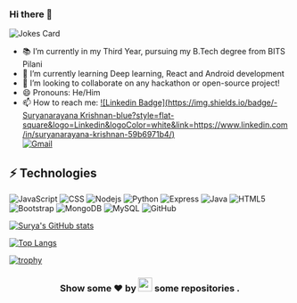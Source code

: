 ### Hi there 👋

<!--
**SuryanarayanaKrishnan/SuryanarayanaKrishnan** is a ✨ _special_ ✨ repository because its `README.md` (this file) appears on your GitHub profile.

Here are some ideas to get you started:

- 🔭 I’m currently working on ...
- 🌱 I’m currently learning ...
- 👯 I’m looking to collaborate on ...
- 🤔 I’m looking for help with ...
- 💬 Ask me about ...
- 📫 How to reach me: ...
- 😄 Pronouns: ...
- ⚡ Fun fact: ...
-->
![Jokes Card](https://readme-jokes.vercel.app/api)
- 📚 I’m currently in my Third Year, pursuing my B.Tech degree from BITS Pilani
- 🌱 I’m currently learning Deep learning, React and Android development
- 👯 I’m looking to collaborate on any hackathon or open-source project!
- 😄 Pronouns: He/Him
- 📫 How to reach me: [![Linkedin Badge](https://img.shields.io/badge/-Suryanarayana Krishnan-blue?style=flat-square&logo=Linkedin&logoColor=white&link=https://www.linkedin.com/in/suryanarayana-krishnan-59b6971b4/)](https://www.linkedin.com/in/suryanarayana-krishnan-59b6971b4/)  
[![Gmail](https://img.shields.io/badge/Gmail-D14836?style=for-the-badge&logo=gmail&logoColor=white?link=f20200237@dubai.bits-pilani.ac.in&link=f20200237@dubai.bits-pilani.ac.in)](https://mail.google.com/mail/u/0/?tab=rm&ogbl#inbox?compose=CllgCKCBkcLfJZZKxQgstCPWjWzlcdhTGmhwSDSdhZPQxMJcsQgRWBMzsdDrXxTKlgPBCwRptSq)


## ⚡ Technologies

![JavaScript](https://img.shields.io/badge/-JavaScript-black?style=flat-square&logo=javascript)
![CSS](https://img.shields.io/badge/CSS-239120?&style=for-the-badge&logo=css3&logoColor=white)
![Nodejs](https://img.shields.io/badge/-Nodejs-black?style=flat-square&logo=Node.js)
![Python](https://img.shields.io/badge/-Python-black?style=flat-square&logo=Python)
![Express](https://img.shields.io/badge/Express.js-404D59?style=for-the-badge)
![Java](https://img.shields.io/badge/Java-ED8B00?style=for-the-badge&logo=java&logoColor=white)
![HTML5](https://img.shields.io/badge/-HTML5-E34F26?style=flat-square&logo=html5&logoColor=white)
![Bootstrap](https://img.shields.io/badge/-Bootstrap-563D7C?style=flat-square&logo=bootstrap)
![MongoDB](https://img.shields.io/badge/-MongoDB-black?style=flat-square&logo=mongodb)
![MySQL](https://img.shields.io/badge/-MySQL-black?style=flat-square&logo=mysql)
![GitHub](https://img.shields.io/badge/-GitHub-181717?style=flat-square&logo=github)

[![Surya's GitHub stats](https://github-readme-stats.vercel.app/api?username=SuryanarayanaKrishnan&show_icons=true&theme=synthwave)](https://github.com/SuryanarayanaKrishnan/github-readme-stats)

[![Top Langs](https://github-readme-stats.vercel.app/api/top-langs/?username=SuryanarayanaKrishnan&layout=compact)](https://github.com/SuryanarayanaKrishnan/github-readme-stats)


[![trophy](https://github-profile-trophy.vercel.app/?username=SuryanarayanaKrishnan&theme=dracula)](https://github.com/ryo-ma/github-profile-trophy)


<h3 align="center">Show some ❤ by <img src="https://imgur.com/o7ncZFp.jpg" height=25px width=25px> some repositories .</h3>
